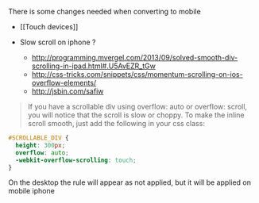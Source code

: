 There is some changes needed when converting to mobile 

* [[Touch devices]]

* Slow scroll on iphone ?   
    * http://programming.mvergel.com/2013/09/solved-smooth-div-scrolling-in-ipad.html#.U5AvEZR_tGw
    * http://css-tricks.com/snippets/css/momentum-scrolling-on-ios-overflow-elements/
    * http://jsbin.com/safiw

> If you have a scrollable div using overflow: auto or overflow: scroll, you will notice that the scroll is slow or choppy. To make the inline scroll smooth, just add the following in your css class:
```` css
#SCROLLABLE_DIV {
  height: 300px;
  overflow: auto;
  -webkit-overflow-scrolling: touch;
}
````
On the desktop the rule will appear as not applied, but it will be applied on mobile iphone